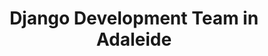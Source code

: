 ---
title: Django Development Team in Adaleide
permalink: /landings/django-developer-adaleide
technology: Django
location: Adaleide
---
